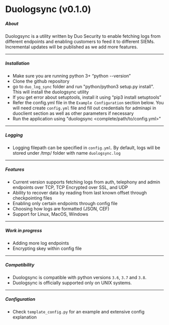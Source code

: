 Duologsync (v0.1.0)
===================

##### About
Duologsync is a utility written by Duo Security to enable fetching logs from different endpoints and enabling customers to feed it to different SIEMs. Incremental updates will be published as we add more features. 

---

##### Installation

- Make sure you are running python 3+ “python --version”
- Clone the github repository
- go to `duo_log_sync` folder and run "python/python3 setup.py install". This will install the duologsync utility
- If you get error about setuptools, install it using “pip3 install setuptools”
- Refer the config.yml file in the `Example Configuration` section below. You will need create `config.yml` file and fill out credentials for adminapi in duoclient section as well as other parameters if necessary
- Run the application using "duologsync <complete/path/to/config.yml>"

---

##### Logging

- Logging filepath can be specified in `config.yml`. By default, logs will be stored under /tmp/ folder with name `duologsync.log`

---

##### Features

- Current version supports fetching logs from auth, telephony and admin endpoints over TCP, TCP Encrypted over SSL, and UDP
- Ability to recover data by reading from last known offset through checkpointing files
- Enabling only certain endpoints through config file
- Choosing how logs are formatted (JSON, CEF)
- Support for Linux, MacOS, Windows

---

##### Work in progress

- Adding more log endpoints
- Encrypting skey within config file

---

##### Compatibility

- Duologsync is compatible with python versions `3.6`, `3.7` and `3.8`.
- Duologsync is officially supported only on UNIX systems.
---

##### Configuration

- Check `template_config.py` for an example and extensive config explanation
